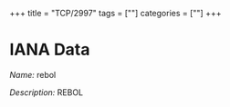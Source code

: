 +++
title = "TCP/2997"
tags = [""]
categories = [""]
+++

# IANA Data

_Name:_ rebol

_Description:_ REBOL

